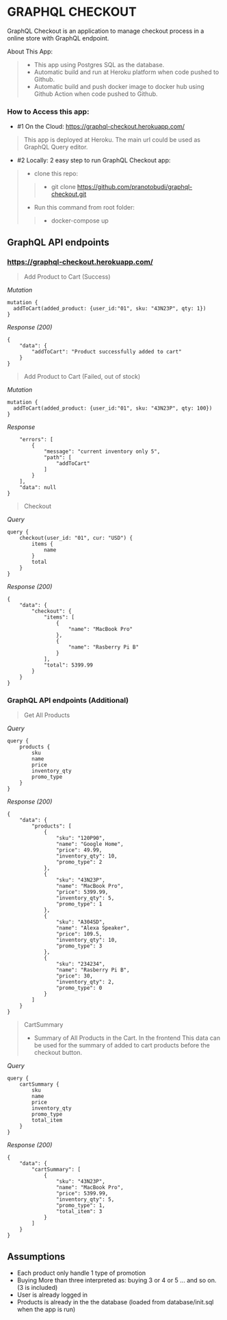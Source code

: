 # GRAPHQL CHECKOUT

GraphQL Checkout is an application to manage checkout process in a online store with GraphQL endpoint. 

About This App:
>- This app using Postgres SQL as the database. 
>- Automatic build and run at Heroku platform when code pushed to Github.
>- Automatic build and push docker image to docker hub using Github Action when code pushed to Github. 

### How to Access this app: 
* #1 On the Cloud: https://graphql-checkout.herokuapp.com/
> This app is deployed at Heroku. The main url could be used as GraphQL Query editor.

* #2 Locally: 2 easy step to run GraphQL Checkout app:
>- clone this repo: 
>>- git clone https://github.com/pranotobudi/graphql-checkout.git
>- Run this command from root folder:
>>- docker-compose up


## GraphQL API endpoints

### https://graphql-checkout.herokuapp.com/

> Add Product to Cart (Success)

_Mutation_
```
mutation {
  addToCart(added_product: {user_id:"01", sku: "43N23P", qty: 1})
}

```

_Response (200)_
```
{
    "data": {
        "addToCart": "Product successfully added to cart"
    }
}
```

> Add Product to Cart (Failed, out of stock)

_Mutation_
```
mutation {
  addToCart(added_product: {user_id:"01", sku: "43N23P", qty: 100})
}
```

_Response_
```
    "errors": [
        {
            "message": "current inventory only 5",
            "path": [
                "addToCart"
            ]
        }
    ],
    "data": null
}
```


> Checkout

_Query_
```
query {
	checkout(user_id: "01", cur: "USD") {
        items {
            name
        }
        total
    }
}

```

_Response (200)_
```
{
    "data": {
        "checkout": {
            "items": [
                {
                    "name": "MacBook Pro"
                },
                {
                    "name": "Rasberry Pi B"
                }
            ],
            "total": 5399.99
        }
    }
}
```

### GraphQL API endpoints (Additional)

> Get All Products

_Query_
```
query {
	products {
        sku
        name
        price
        inventory_qty
        promo_type
    }
}

```

_Response (200)_
```
{
    "data": {
        "products": [
            {
                "sku": "120P90",
                "name": "Google Home",
                "price": 49.99,
                "inventory_qty": 10,
                "promo_type": 2
            },
            {
                "sku": "43N23P",
                "name": "MacBook Pro",
                "price": 5399.99,
                "inventory_qty": 5,
                "promo_type": 1
            },
            {
                "sku": "A304SD",
                "name": "Alexa Speaker",
                "price": 109.5,
                "inventory_qty": 10,
                "promo_type": 3
            },
            {
                "sku": "234234",
                "name": "Rasberry Pi B",
                "price": 30,
                "inventory_qty": 2,
                "promo_type": 0
            }
        ]
    }
}
```

> CartSummary 
>- Summary of All Products in the Cart. In the frontend This data can be used for the summary of added to cart products before the checkout button. 

_Query_
```
query {
	cartSummary {
        sku
        name
        price
        inventory_qty
        promo_type
        total_item
    }
}
```

_Response (200)_
```
{
    "data": {
        "cartSummary": [
            {
                "sku": "43N23P",
                "name": "MacBook Pro",
                "price": 5399.99,
                "inventory_qty": 5,
                "promo_type": 1,
                "total_item": 3
            }
        ]
    }
}
```


## Assumptions

* Each product only handle 1 type of promotion
* Buying More than three interpreted as: buying 3 or 4 or 5 ... and so on. (3 is included)
* User is already logged in
* Products is already in the the database (loaded from database/init.sql when the app is run)
